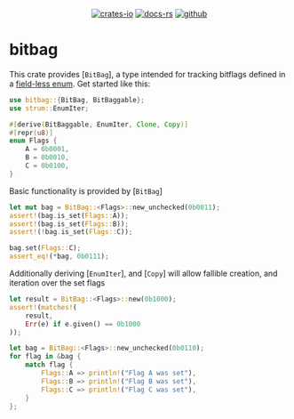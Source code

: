 <div align="center">

[![crates-io](https://img.shields.io/crates/v/bitbag.svg)](https://crates.io/crates/bitbag)
[![docs-rs](https://docs.rs/bitbag/badge.svg)](https://docs.rs/bitbag)
[![github](https://img.shields.io/static/v1?label=&message=github&color=grey&logo=github)](https://github.com/aatifsyed/bitbag)

</div>

# bitbag

This crate provides [`BitBag`], a type intended for tracking bitflags defined in a [field-less enum](https://doc.rust-lang.org/rust-by-example/custom_types/enum/c_like.html).
Get started like this:
```rust
use bitbag::{BitBag, BitBaggable};
use strum::EnumIter;

#[derive(BitBaggable, EnumIter, Clone, Copy)]
#[repr(u8)]
enum Flags {
    A = 0b0001,
    B = 0b0010,
    C = 0b0100,
}
```
Basic functionality is provided by [`BitBag`]
```rust
let mut bag = BitBag::<Flags>::new_unchecked(0b0011);
assert!(bag.is_set(Flags::A));
assert!(bag.is_set(Flags::B));
assert!(!bag.is_set(Flags::C));

bag.set(Flags::C);
assert_eq!(*bag, 0b0111);

```
Additionally deriving [`EnumIter`], and [`Copy`] will allow fallible creation, and iteration over the set flags
```rust
let result = BitBag::<Flags>::new(0b1000);
assert!(matches!(
    result,
    Err(e) if e.given() == 0b1000
));

let bag = BitBag::<Flags>::new_unchecked(0b0110);
for flag in &bag {
    match flag {
        Flags::A => println!("Flag A was set"),
        Flags::B => println!("Flag B was set"),
        Flags::C => println!("Flag C was set"),
    }
};
```
